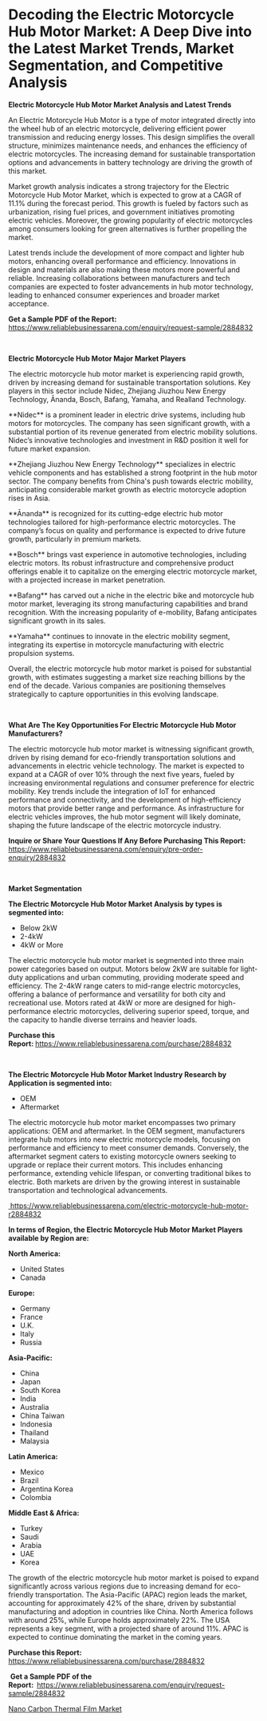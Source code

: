 <p><h1>Decoding the Electric Motorcycle Hub Motor Market: A Deep Dive into the Latest Market Trends, Market Segmentation, and Competitive Analysis</h1></p><p><strong>Electric Motorcycle Hub Motor Market Analysis and Latest Trends</strong></p>
<p><p>An Electric Motorcycle Hub Motor is a type of motor integrated directly into the wheel hub of an electric motorcycle, delivering efficient power transmission and reducing energy losses. This design simplifies the overall structure, minimizes maintenance needs, and enhances the efficiency of electric motorcycles. The increasing demand for sustainable transportation options and advancements in battery technology are driving the growth of this market.</p><p>Market growth analysis indicates a strong trajectory for the Electric Motorcycle Hub Motor Market, which is expected to grow at a CAGR of 11.1% during the forecast period. This growth is fueled by factors such as urbanization, rising fuel prices, and government initiatives promoting electric vehicles. Moreover, the growing popularity of electric motorcycles among consumers looking for green alternatives is further propelling the market.</p><p>Latest trends include the development of more compact and lighter hub motors, enhancing overall performance and efficiency. Innovations in design and materials are also making these motors more powerful and reliable. Increasing collaborations between manufacturers and tech companies are expected to foster advancements in hub motor technology, leading to enhanced consumer experiences and broader market acceptance.</p></p>
<p><strong>Get a Sample PDF of the Report:&nbsp;</strong> <a href="https://www.reliablebusinessarena.com/enquiry/request-sample/2884832?utm_campaign=3001&utm_medium=2&utm_source=Github&utm_content=ia&utm_term=13032025&utm_id=electric-motorcycle-hub-motor">https://www.reliablebusinessarena.com/enquiry/request-sample/2884832</a></p>
<p>&nbsp;</p>
<p><strong>Electric Motorcycle Hub Motor Major Market Players</strong></p>
<p><p>The electric motorcycle hub motor market is experiencing rapid growth, driven by increasing demand for sustainable transportation solutions. Key players in this sector include Nidec, Zhejiang Jiuzhou New Energy Technology, Ānanda, Bosch, Bafang, Yamaha, and Realland Technology.</p><p>**Nidec** is a prominent leader in electric drive systems, including hub motors for motorcycles. The company has seen significant growth, with a substantial portion of its revenue generated from electric mobility solutions. Nidec’s innovative technologies and investment in R&D position it well for future market expansion.</p><p>**Zhejiang Jiuzhou New Energy Technology** specializes in electric vehicle components and has established a strong footprint in the hub motor sector. The company benefits from China's push towards electric mobility, anticipating considerable market growth as electric motorcycle adoption rises in Asia.</p><p>**Ānanda** is recognized for its cutting-edge electric hub motor technologies tailored for high-performance electric motorcycles. The company’s focus on quality and performance is expected to drive future growth, particularly in premium markets.</p><p>**Bosch** brings vast experience in automotive technologies, including electric motors. Its robust infrastructure and comprehensive product offerings enable it to capitalize on the emerging electric motorcycle market, with a projected increase in market penetration.</p><p>**Bafang** has carved out a niche in the electric bike and motorcycle hub motor market, leveraging its strong manufacturing capabilities and brand recognition. With the increasing popularity of e-mobility, Bafang anticipates significant growth in its sales.</p><p>**Yamaha** continues to innovate in the electric mobility segment, integrating its expertise in motorcycle manufacturing with electric propulsion systems. </p><p>Overall, the electric motorcycle hub motor market is poised for substantial growth, with estimates suggesting a market size reaching billions by the end of the decade. Various companies are positioning themselves strategically to capture opportunities in this evolving landscape.</p></p>
<p>&nbsp;</p>
<p><strong>What Are The Key Opportunities For Electric Motorcycle Hub Motor Manufacturers?</strong></p>
<p><p>The electric motorcycle hub motor market is witnessing significant growth, driven by rising demand for eco-friendly transportation solutions and advancements in electric vehicle technology. The market is expected to expand at a CAGR of over 10% through the next five years, fueled by increasing environmental regulations and consumer preference for electric mobility. Key trends include the integration of IoT for enhanced performance and connectivity, and the development of high-efficiency motors that provide better range and performance. As infrastructure for electric vehicles improves, the hub motor segment will likely dominate, shaping the future landscape of the electric motorcycle industry.</p></p>
<p><strong>Inquire or Share Your Questions If Any Before Purchasing This Report:</strong> <a href="https://www.reliablebusinessarena.com/enquiry/pre-order-enquiry/2884832?utm_campaign=3001&utm_medium=2&utm_source=Github&utm_content=ia&utm_term=13032025&utm_id=electric-motorcycle-hub-motor">https://www.reliablebusinessarena.com/enquiry/pre-order-enquiry/2884832</a></p>
<p>&nbsp;</p>
<p><strong>Market Segmentation</strong></p>
<p><strong>The Electric Motorcycle Hub Motor Market Analysis by types is segmented into:</strong></p>
<p><ul><li>Below 2kW</li><li>2-4kW</li><li>4kW or More</li></ul></p>
<p><p>The electric motorcycle hub motor market is segmented into three main power categories based on output. Motors below 2kW are suitable for light-duty applications and urban commuting, providing moderate speed and efficiency. The 2-4kW range caters to mid-range electric motorcycles, offering a balance of performance and versatility for both city and recreational use. Motors rated at 4kW or more are designed for high-performance electric motorcycles, delivering superior speed, torque, and the capacity to handle diverse terrains and heavier loads.</p></p>
<p><strong>Purchase this Report:&nbsp;</strong><a href="https://www.reliablebusinessarena.com/purchase/2884832?utm_campaign=3001&utm_medium=2&utm_source=Github&utm_content=ia&utm_term=13032025&utm_id=electric-motorcycle-hub-motor">https://www.reliablebusinessarena.com/purchase/2884832</a></p>
<p>&nbsp;</p>
<p><strong>The Electric Motorcycle Hub Motor Market Industry Research by Application is segmented into:</strong></p>
<p><ul><li>OEM</li><li>Aftermarket</li></ul></p>
<p><p>The electric motorcycle hub motor market encompasses two primary applications: OEM and aftermarket. In the OEM segment, manufacturers integrate hub motors into new electric motorcycle models, focusing on performance and efficiency to meet consumer demands. Conversely, the aftermarket segment caters to existing motorcycle owners seeking to upgrade or replace their current motors. This includes enhancing performance, extending vehicle lifespan, or converting traditional bikes to electric. Both markets are driven by the growing interest in sustainable transportation and technological advancements.</p></p>
<p><a href="https://www.reliablebusinessarena.com/electric-motorcycle-hub-motor-r2884832?utm_campaign=3001&utm_medium=2&utm_source=Github&utm_content=ia&utm_term=13032025&utm_id=electric-motorcycle-hub-motor">&nbsp;https://www.reliablebusinessarena.com/electric-motorcycle-hub-motor-r2884832</a></p>
<p><strong>In terms of Region, the Electric Motorcycle Hub Motor Market Players available by Region are:</strong></p>
<p>
    <p> <strong> North America: </strong>
        <ul>
            <li>United States</li>
            <li>Canada</li>
        </ul>
        </p> 
    <p> <strong> Europe: </strong>
        <ul>
            <li>Germany</li>
            <li>France</li>
            <li>U.K.</li>
            <li>Italy</li>
            <li>Russia</li>
        </ul>
        </p> 
    <p> <strong> Asia-Pacific: </strong>
        <ul>
            <li>China</li>
            <li>Japan</li>
            <li>South Korea</li>
            <li>India</li>
            <li>Australia</li>
            <li>China Taiwan</li>
            <li>Indonesia</li>
            <li>Thailand</li>
            <li>Malaysia</li>
        </ul>
        </p> 
    <p> <strong> Latin America: </strong>
        <ul>
            <li>Mexico</li>
            <li>Brazil</li>
            <li>Argentina Korea</li>
            <li>Colombia</li>
        </ul>
        </p> 
    <p> <strong> Middle East & Africa: </strong>
        <ul>
            <li>Turkey</li>
            <li>Saudi</li>
            <li>Arabia</li>
            <li>UAE</li>
            <li>Korea</li>
        </ul>
    </p>
    </p>
<p><p>The growth of the electric motorcycle hub motor market is poised to expand significantly across various regions due to increasing demand for eco-friendly transportation. The Asia-Pacific (APAC) region leads the market, accounting for approximately 42% of the share, driven by substantial manufacturing and adoption in countries like China. North America follows with around 25%, while Europe holds approximately 22%. The USA represents a key segment, with a projected share of around 11%. APAC is expected to continue dominating the market in the coming years.</p></p>
<p><strong>Purchase this Report: </strong><a href="https://www.reliablebusinessarena.com/purchase/2884832?utm_campaign=3001&utm_medium=2&utm_source=Github&utm_content=ia&utm_term=13032025&utm_id=electric-motorcycle-hub-motor">https://www.reliablebusinessarena.com/purchase/2884832</a></p>
<p>&nbsp;<strong>Get a Sample PDF of the Report:&nbsp;&nbsp;</strong><a href="https://www.reliablebusinessarena.com/enquiry/request-sample/2884832?utm_campaign=3001&utm_medium=2&utm_source=Github&utm_content=ia&utm_term=13032025&utm_id=electric-motorcycle-hub-motor">https://www.reliablebusinessarena.com/enquiry/request-sample/2884832</a></p>
<p><strong></strong></p>
<p><p><a href="https://github.com/aidelndasse/Market-Research-Report-List-1/blob/main/nano-carbon-thermal-film-market.md?utm_campaign=3001&utm_medium=2&utm_source=Github&utm_content=ia&utm_term=13032025&utm_id=electric-motorcycle-hub-motor">Nano Carbon Thermal Film Market</a></p></p>